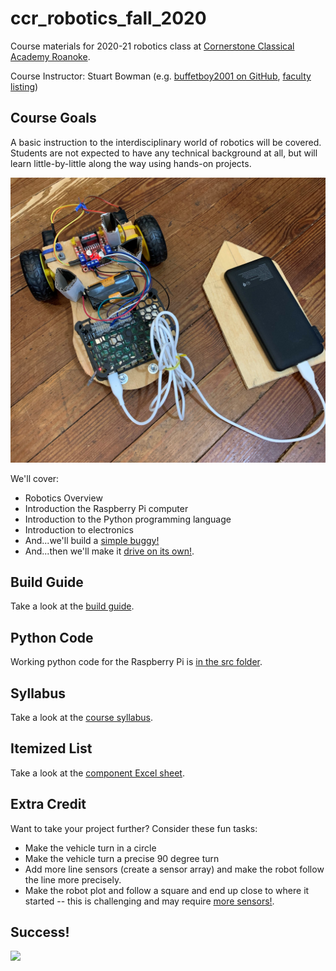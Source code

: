 # ccr_robotics_fall_2020

Course materials for 2020-21 robotics class at [Cornerstone Classical Academy Roanoke](https://cornerstoneclassicalroanoke.org/).

Course Instructor: Stuart Bowman (e.g. [buffetboy2001 on GitHub](https://github.com/buffetboy2001), [faculty listing](https://cornerstoneclassicalroanoke.org/stuart-bowman))

## Course Goals

A basic instruction to the interdisciplinary world of robotics will be covered. Students are not expected to have any technical background at all, but will learn little-by-little along the way using hands-on projects.

![](resources/pics/vehicle_battery_on_floor.jpg)

We'll cover:

* Robotics Overview
* Introduction the Raspberry Pi computer
* Introduction to the Python programming language
* Introduction to electronics
* And...we'll build a [simple buggy!](https://projects.raspberrypi.org/en/projects/build-a-buggy)
* And...then we'll make it [drive on its own!](https://projects.raspberrypi.org/en/projects/rpi-python-line-following).

## Build Guide

Take a look at the [build guide](./resources/build_guide.md).

## Python Code

Working python code for the Raspberry Pi is [in the src folder](./src/CodeReadme.md).

## Syllabus

Take a look at the [course syllabus](./resources/syllabus.md).

## Itemized List

Take a look at the [component Excel sheet](./resources/component_sheet.xlsx).

## Extra Credit

Want to take your project further? Consider these fun tasks:

* Make the vehicle turn in a circle
* Make the vehicle turn a precise 90 degree turn
* Add more line sensors (create a sensor array) and make the robot follow the line more precisely.
* Make the robot plot and follow a square and end up close to where it started -- this is challenging and may require [more sensors!](https://www.raspberrypi.org/products/sense-hat/).

## Success!

![](resources/pics/working_robot.gif)
